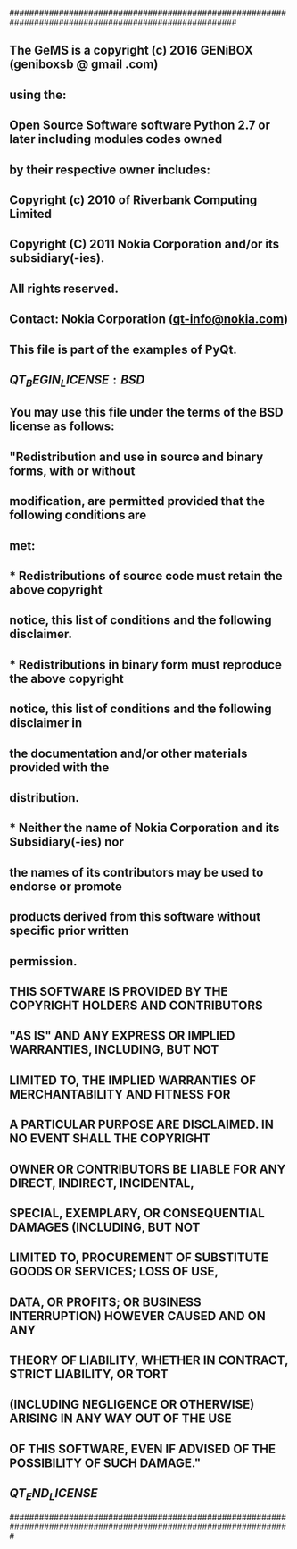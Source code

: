 ######################################################################################################
## The GeMS is a copyright (c) 2016 GENiBOX (geniboxsb @ gmail .com)
## using the:
## Open Source Software software Python 2.7 or later including modules codes owned
## by their respective owner includes:
## Copyright (c) 2010 of Riverbank Computing Limited
## Copyright (C) 2011 Nokia Corporation and/or its subsidiary(-ies).
## All rights reserved.
## Contact: Nokia Corporation (qt-info@nokia.com)
##
## This file is part of the examples of PyQt.
##
## $QT_BEGIN_LICENSE:BSD$
## You may use this file under the terms of the BSD license as follows:
##
## "Redistribution and use in source and binary forms, with or without
## modification, are permitted provided that the following conditions are
## met:
##   * Redistributions of source code must retain the above copyright
##     notice, this list of conditions and the following disclaimer.
##   * Redistributions in binary form must reproduce the above copyright
##     notice, this list of conditions and the following disclaimer in
##     the documentation and/or other materials provided with the
##     distribution.
##   * Neither the name of Nokia Corporation and its Subsidiary(-ies) nor
##     the names of its contributors may be used to endorse or promote
##     products derived from this software without specific prior written
##     permission.
##
## THIS SOFTWARE IS PROVIDED BY THE COPYRIGHT HOLDERS AND CONTRIBUTORS
## "AS IS" AND ANY EXPRESS OR IMPLIED WARRANTIES, INCLUDING, BUT NOT
## LIMITED TO, THE IMPLIED WARRANTIES OF MERCHANTABILITY AND FITNESS FOR
## A PARTICULAR PURPOSE ARE DISCLAIMED. IN NO EVENT SHALL THE COPYRIGHT
## OWNER OR CONTRIBUTORS BE LIABLE FOR ANY DIRECT, INDIRECT, INCIDENTAL,
## SPECIAL, EXEMPLARY, OR CONSEQUENTIAL DAMAGES (INCLUDING, BUT NOT
## LIMITED TO, PROCUREMENT OF SUBSTITUTE GOODS OR SERVICES; LOSS OF USE,
## DATA, OR PROFITS; OR BUSINESS INTERRUPTION) HOWEVER CAUSED AND ON ANY
## THEORY OF LIABILITY, WHETHER IN CONTRACT, STRICT LIABILITY, OR TORT
## (INCLUDING NEGLIGENCE OR OTHERWISE) ARISING IN ANY WAY OUT OF THE USE
## OF THIS SOFTWARE, EVEN IF ADVISED OF THE POSSIBILITY OF SUCH DAMAGE."
## $QT_END_LICENSE$
#################################################################################################################
